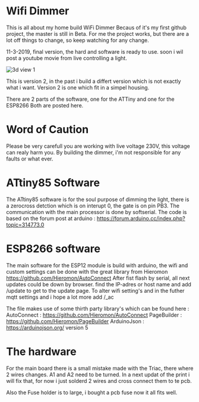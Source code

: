 # Wifi Dimmer
This is all about my home build WiFi Dimmer
Becaus of it's my first github project, the master is still in Beta. 
For me the project works, but there are a lot off things to change, so keep watching for any change.

11-3-2019, final version, the hard and software is ready to use. 
soon i wil post a youtube movie from live controlling a light. 

![3d view 1](https://user-images.githubusercontent.com/2020670/50725586-ef5c0180-10ff-11e9-834a-b4fb0577eff1.jpg)

This is version 2, in the past i build a differt version which is not exactly what i want. 
Version 2 is one which fit in a simpel housing. 

There are 2 parts of the software, one for the ATTiny and one for the ESP8266
Both are posted here. 
# Word of Caution
Please be very carefull you are working with live voltage 230V, this voltage can realy harm you. 
By building the dimmer, i'm not responsible for any faults or what ever. 

# ATtiny85 Software
The ATtiny85 software is for the soul purpose of dimming the light, there is a zerocross detction which is on interupt 0, the gate is on pin PB3. 
The communication with the main processor is done by softserial. 
The code is based on the forum post at arduino : https://forum.arduino.cc/index.php?topic=314773.0

# ESP8266 software
The main software for the ESP12 module is build with arduino, the wifi and custom settings can be done with the great library from Hieromon https://github.com/Hieromon/AutoConnect
After fist flash by serial, all next updates could be down by browser. 
find the IP-adres or host name and add /update to get to the update page. 
To alter wifi setting's and in the futher mqtt settings and i hope a lot more add /_ac

The file makes use of some thirth party library's which can be found here :
AutoConnect : https://github.com/Hieromon/AutoConnect
PageBuilder : https://github.com/Hieromon/PageBuilder
ArduinoJson : https://arduinojson.org/ version 5


# The hardware
For the main board there is a small mistake made with the Triac, there where 2 wires changes. A1 and A2 need to be turned. 
In a next updat of the print i will fix that, for now i just solderd 2 wires and cross connect them to te pcb.

Also the Fuse holder is to large, i bought a pcb fuse now it all fits well.

